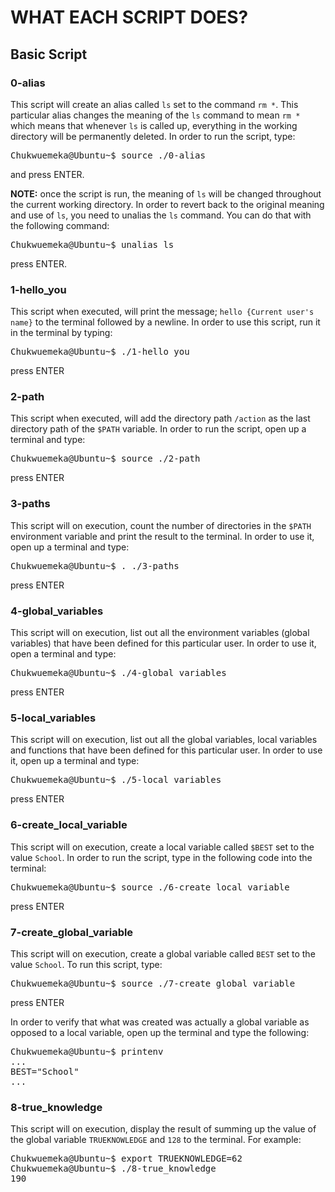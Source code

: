 # WHAT EACH SCRIPT DOES?

## Basic Script

### 0-alias 
This script will create an alias called `ls` set to the command `rm *`. This particular alias changes the meaning of the `ls` command to mean `rm *` which means that whenever `ls` is called up, everything in the working directory will be permanently deleted. In order to run the script, type: 
<pre>
Chukwuemeka@Ubuntu~$ source ./0-alias
</pre>  
and press ENTER.

**NOTE:** once the script is run, the meaning of `ls` will be changed throughout the current working directory. In order to revert back to the original meaning and use of `ls`, you need to unalias the `ls` command. You can do that with the following command: 
<pre>
Chukwuemeka@Ubuntu~$ unalias ls
</pre>  
press ENTER.

### 1-hello_you
This script when executed, will print the message; `hello {Current user's name}` to the terminal followed by a newline. In order to use this script, run it in the terminal by typing: 
<pre>
Chukwuemeka@Ubuntu~$ ./1-hello_you
</pre>  
press ENTER

### 2-path
This script when executed, will add the directory path `/action` as the last directory path of the `$PATH` variable. In order to run the script, open up a terminal and type:
<pre>
Chukwuemeka@Ubuntu~$ source ./2-path
</pre>  
press ENTER

### 3-paths
This script will on execution, count the number of directories in the `$PATH` environment variable and print the result to the terminal. In order to use it, open up a terminal and type:
<pre>
Chukwuemeka@Ubuntu~$ . ./3-paths
</pre>  
press ENTER

### 4-global_variables
This script will on execution, list out all the environment variables (global variables) that have been defined for this particular user. In order to use it, open a terminal and type: 
<pre>
Chukwuemeka@Ubuntu~$ ./4-global_variables
</pre>  
press ENTER

### 5-local_variables
This script will on execution, list out all the global variables, local variables and functions that have been defined for this particular user. In order to use it, open up a terminal and type: 
<pre>
Chukwuemeka@Ubuntu~$ ./5-local_variables
</pre>  
press ENTER

### 6-create_local_variable
This script will on execution, create a local variable called `$BEST` set to the value `School`. In order to run the script, type in the following code into the terminal: 
<pre>
Chukwuemeka@Ubuntu~$ source ./6-create_local_variable
</pre>  
press ENTER

### 7-create_global_variable
This script will on execution, create a global variable called `BEST` set to the value `School`. To run this script, type: 
<pre>
Chukwuemeka@Ubuntu~$ source ./7-create_global_variable
</pre>  
press ENTER

In order to verify that what was created was actually a global variable as opposed to a local variable, open up the terminal and type the following:
<pre>
Chukwuemeka@Ubuntu~$ printenv
...
BEST="School"
...
</pre>  

### 8-true_knowledge
This script will on execution, display the result of summing up the value of the global variable `TRUEKNOWLEDGE` and `128` to the terminal. For example: 
<pre>
Chukwuemeka@Ubuntu~$ export TRUEKNOWLEDGE=62
Chukwuemeka@Ubuntu~$ ./8-true_knowledge
190
</pre>
  





